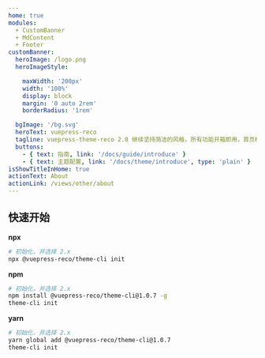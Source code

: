 ```yaml
---
home: true
modules:
  + CustomBanner
  + MdContent
  + Footer
customBanner:
  heroImage: /logo.png
  heroImageStyle:

    maxWidth: '200px'
    width: '100%'
    display: block
    margin: '0 auto 2rem'
    borderRadius: '1rem'

  bgImage: '/bg.svg'
  heroText: vuepress-reco
  tagline: vuepress-theme-reco 2.0 继续坚持简洁的风格，所有功能开箱即用，首页模块化组装，使用 tailwindcss 书写样式，将 Vite 作为默认编译器。你只需要负责内容创作，其他请交给我。
  buttons:
    - { text: 指南, link: '/docs/guide/introduce' }
    - { text: 主题配置, link: '/docs/theme/introduce', type: 'plain' }
isShowTitleInHome: true
actionText: About
actionLink: /views/other/about
---
```


## 快速开始

**npx**

```bash
# 初始化，并选择 2.x
npx @vuepress-reco/theme-cli init
```

**npm**

```bash
# 初始化，并选择 2.x
npm install @vuepress-reco/theme-cli@1.0.7 -g
theme-cli init
```

**yarn**

```bash
# 初始化，并选择 2.x
yarn global add @vuepress-reco/theme-cli@1.0.7
theme-cli init
```
